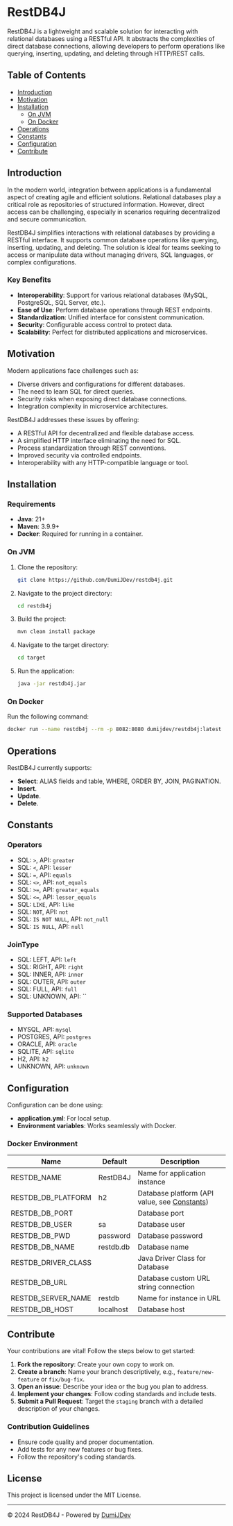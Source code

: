 # RestDB4J

RestDB4J is a lightweight and scalable solution for interacting with relational databases using a RESTful API. It abstracts the complexities of direct database connections, allowing developers to perform operations like querying, inserting, updating, and deleting through HTTP/REST calls.

## Table of Contents
- [Introduction](#introduction)
- [Motivation](#motivation)
- [Installation](#installation)
  - [On JVM](#on-jvm)
  - [On Docker](#on-docker)
- [Operations](#operations)
- [Constants](#constants)
- [Configuration](#configuration)
- [Contribute](#contribute)

## Introduction
In the modern world, integration between applications is a fundamental aspect of creating agile and efficient solutions. Relational databases play a critical role as repositories of structured information. However, direct access can be challenging, especially in scenarios requiring decentralized and secure communication.

RestDB4J simplifies interactions with relational databases by providing a RESTful interface. It supports common database operations like querying, inserting, updating, and deleting. The solution is ideal for teams seeking to access or manipulate data without managing drivers, SQL languages, or complex configurations.

### Key Benefits
- **Interoperability**: Support for various relational databases (MySQL, PostgreSQL, SQL Server, etc.).
- **Ease of Use**: Perform database operations through REST endpoints.
- **Standardization**: Unified interface for consistent communication.
- **Security**: Configurable access control to protect data.
- **Scalability**: Perfect for distributed applications and microservices.

## Motivation
Modern applications face challenges such as:
- Diverse drivers and configurations for different databases.
- The need to learn SQL for direct queries.
- Security risks when exposing direct database connections.
- Integration complexity in microservice architectures.

RestDB4J addresses these issues by offering:
- A RESTful API for decentralized and flexible database access.
- A simplified HTTP interface eliminating the need for SQL.
- Process standardization through REST conventions.
- Improved security via controlled endpoints.
- Interoperability with any HTTP-compatible language or tool.

## Installation

### Requirements
- **Java**: 21+
- **Maven**: 3.9.9+
- **Docker**: Required for running in a container.

### On JVM
1. Clone the repository:
   ```bash
   git clone https://github.com/DumiJDev/restdb4j.git
   ```
2. Navigate to the project directory:
   ```bash
   cd restdb4j
   ```
3. Build the project:
   ```bash
   mvn clean install package
   ```
4. Navigate to the target directory:
   ```bash
   cd target
   ```
5. Run the application:
   ```bash
   java -jar restdb4j.jar
   ```

### On Docker
Run the following command:
```bash
docker run --name restdb4j --rm -p 8082:8080 dumijdev/restdb4j:latest
```

## Operations
RestDB4J currently supports:
- **Select**: ALIAS fields and table, WHERE, ORDER BY, JOIN, PAGINATION.
- **Insert**.
- **Update**.
- **Delete**.

## Constants
### Operators
- SQL: `>`, API: `greater`
- SQL: `<`, API: `lesser`
- SQL: `=`, API: `equals`
- SQL: `<>`, API: `not_equals`
- SQL: `>=`, API: `greater_equals`
- SQL: `<=`, API: `lesser_equals`
- SQL: `LIKE`, API: `like`
- SQL: `NOT`, API: `not`
- SQL: `IS NOT NULL`, API: `not_null`
- SQL: `IS NULL`, API: `null`


### JoinType
- SQL: LEFT, API: `left`
- SQL: RIGHT, API: `right`
- SQL: INNER, API: `inner`
- SQL: OUTER, API: `outer`
- SQL: FULL, API: `full`
- SQL: UNKNOWN, API: ``


### Supported Databases
- MYSQL, API: `mysql`
- POSTGRES, API: `postgres`
- ORACLE, API: `oracle`
- SQLITE, API: `sqlite`
- H2, API: `h2`
- UNKNOWN, API: `unknown`


## Configuration
Configuration can be done using:
- **application.yml**: For local setup.
- **Environment variables**: Works seamlessly with Docker.

### Docker Environment

| Name               | Default     | Description                                                |
|--------------------|-------------|------------------------------------------------------------|
| RESTDB_NAME        | RestDB4J    | Name for application instance                              |
| RESTDB_DB_PLATFORM | h2          | Database platform (API value, see [Constants](#constants)) |
| RESTDB_DB_PORT     |             | Database port                                              |
| RESTDB_DB_USER     | sa          | Database user                                              |
| RESTDB_DB_PWD      | password    | Database password                                          |
| RESTDB_DB_NAME     | restdb.db   | Database name                                              |
| RESTDB_DRIVER_CLASS|             | Java Driver Class for Database                             |
| RESTDB_DB_URL      |             | Database custom URL string connection                     |
| RESTDB_SERVER_NAME | restdb      | Name for instance in URL                                   |
| RESTDB_DB_HOST     | localhost   | Database host                                              |

## Contribute
Your contributions are vital! Follow the steps below to get started:

1. **Fork the repository**: Create your own copy to work on.
2. **Create a branch**: Name your branch descriptively, e.g., `feature/new-feature` or `fix/bug-fix`.
3. **Open an issue**: Describe your idea or the bug you plan to address.
4. **Implement your changes**: Follow coding standards and include tests.
5. **Submit a Pull Request**: Target the `staging` branch with a detailed description of your changes.

### Contribution Guidelines
- Ensure code quality and proper documentation.
- Add tests for any new features or bug fixes.
- Follow the repository's coding standards.

## License
This project is licensed under the MIT License.

---

&copy; 2024 RestDB4J - Powered by [DumiJDev](https://github.com/DumiJDev)